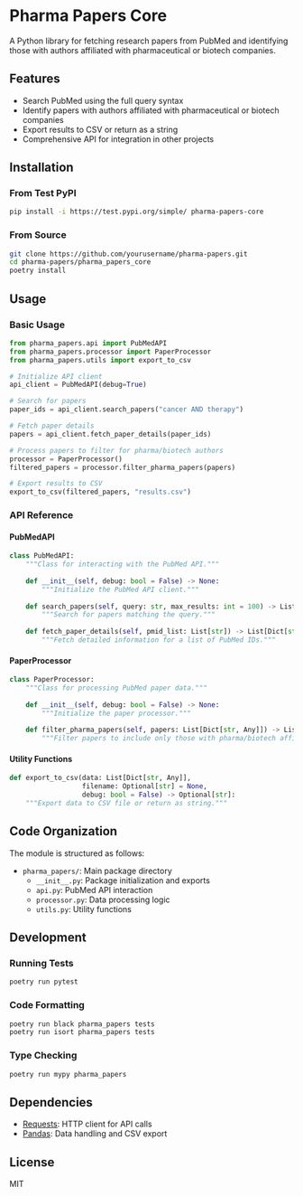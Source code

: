# Pharma Papers Core

A Python library for fetching research papers from PubMed and identifying those with authors affiliated with pharmaceutical or biotech companies.

## Features

- Search PubMed using the full query syntax
- Identify papers with authors affiliated with pharmaceutical or biotech companies
- Export results to CSV or return as a string
- Comprehensive API for integration in other projects

## Installation

### From Test PyPI

```bash
pip install -i https://test.pypi.org/simple/ pharma-papers-core
```

### From Source

```bash
git clone https://github.com/yourusername/pharma-papers.git
cd pharma-papers/pharma_papers_core
poetry install
```

## Usage

### Basic Usage

```python
from pharma_papers.api import PubMedAPI
from pharma_papers.processor import PaperProcessor
from pharma_papers.utils import export_to_csv

# Initialize API client
api_client = PubMedAPI(debug=True)

# Search for papers
paper_ids = api_client.search_papers("cancer AND therapy")

# Fetch paper details
papers = api_client.fetch_paper_details(paper_ids)

# Process papers to filter for pharma/biotech authors
processor = PaperProcessor()
filtered_papers = processor.filter_pharma_papers(papers)

# Export results to CSV
export_to_csv(filtered_papers, "results.csv")
```

### API Reference

#### PubMedAPI

```python
class PubMedAPI:
    """Class for interacting with the PubMed API."""
    
    def __init__(self, debug: bool = False) -> None:
        """Initialize the PubMed API client."""
    
    def search_papers(self, query: str, max_results: int = 100) -> List[str]:
        """Search for papers matching the query."""
    
    def fetch_paper_details(self, pmid_list: List[str]) -> List[Dict[str, Any]]:
        """Fetch detailed information for a list of PubMed IDs."""
```

#### PaperProcessor

```python
class PaperProcessor:
    """Class for processing PubMed paper data."""
    
    def __init__(self, debug: bool = False) -> None:
        """Initialize the paper processor."""
    
    def filter_pharma_papers(self, papers: List[Dict[str, Any]]) -> List[Dict[str, Any]]:
        """Filter papers to include only those with pharma/biotech affiliations."""
```

#### Utility Functions

```python
def export_to_csv(data: List[Dict[str, Any]], 
                  filename: Optional[str] = None, 
                  debug: bool = False) -> Optional[str]:
    """Export data to CSV file or return as string."""
```

## Code Organization

The module is structured as follows:

- `pharma_papers/`: Main package directory
  - `__init__.py`: Package initialization and exports
  - `api.py`: PubMed API interaction
  - `processor.py`: Data processing logic
  - `utils.py`: Utility functions

## Development

### Running Tests

```bash
poetry run pytest
```

### Code Formatting

```bash
poetry run black pharma_papers tests
poetry run isort pharma_papers tests
```

### Type Checking

```bash
poetry run mypy pharma_papers
```

## Dependencies

- [Requests](https://docs.python-requests.org/): HTTP client for API calls
- [Pandas](https://pandas.pydata.org/): Data handling and CSV export

## License

MIT
